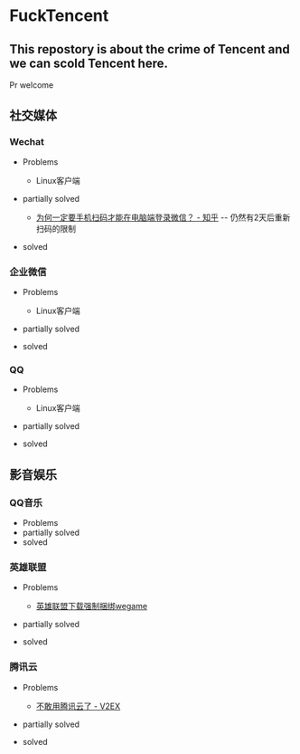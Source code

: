 # FuckTencent
This repostory is about the crime of Tencent and we can scold Tencent here.
---
Pr welcome

## 社交媒体

### Wechat
* Problems

    * Linux客户端

* partially solved

    * [为何一定要手机扫码才能在电脑端登录微信？ - 知乎](https://www.zhihu.com/question/270040312) -- 仍然有2天后重新扫码的限制

* solved

### 企业微信
* Problems

    * Linux客户端
 
 
 
 
* partially solved
 
* solved

### QQ
* Problems

    * Linux客户端

* partially solved
* solved

## 影音娱乐

### QQ音乐
* Problems
* partially solved
* solved

### 英雄联盟
* Problems

    * [英雄联盟下载强制捆绑wegame](https://www.bilibili.com/read/cv13739000)
    
* partially solved
* solved

### 腾讯云
* Problems

    * [不敢用腾讯云了 - V2EX](https://www.v2ex.com/t/842172)

* partially solved
* solved
